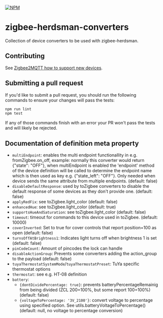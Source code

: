 [![NPM](https://nodei.co/npm/zigbee-herdsman-converters.png)](https://nodei.co/npm/zigbee-herdsman-converters/)

# zigbee-herdsman-converters
Collection of device converters to be used with zigbee-herdsman.

## Contributing
See [Zigbee2MQTT how to support new devices](http://www.zigbee2mqtt.io/how_tos/how_to_support_new_devices.html).

## Submitting a pull request
If you'd like to submit a pull request, you should run the following commands to ensure your changes will pass the tests:
```sh
npm run lint
npm test
```

If any of those commands finish with an error your PR won't pass the tests and will likely be rejected.

## Documentation of definition meta property
- `multiEndpoint`: enables the multi endpoint functionallity in e.g. fromZigbee.on_off, example: normally this converter would return {"state": "OFF"}, when multiEndpoint is enabled the 'endpoint' method of the device definition will be called to determine the endpoint name which is then used as key e.g. {"state_left": "OFF"}. Only needed when device sends the same attribute from multiple endpoints. (default: false)
- `disableDefaultResponse`: used by toZigbee converters to disable the default response of some devices as they don't provide one. (default: false)
- `applyRedFix`: see toZigbee.light_color (default: false)
- `enhancedHue`: see toZigbee.light_color (default: true)
- `supportsHueAndSaturation`: see toZigbee.light_color (default: false)
- `timeout`: timeout for commands to this device used in toZigbee. (default: 10000)
- `coverInverted`: Set to true for cover controls that report position=100 as open (default: false)
- `turnsOffAtBrightness1`: Indicates light turns off when brightness 1 is set (default: false)
- `pinCodeCount`: Amount of pincodes the lock can handle
- `disableActionGroup`: Prevents some converters adding the action_group to the payload (default: false)
- `tuyaThermostatSystemMode`/`tuyaThermostatPreset`: TuYa specific thermostat options
- `thermostat`: see e.g. HT-08 definition
- `battery`:
  - `{dontDividePercentage: true}`: prevents batteryPercentageRemainig from being divided (ZCL 200=100%, but some report 100=100%) (default: false)
  - `{voltageToPercentage: '3V_2100'}`: convert voltage to percentage using specified option. See utils.batteryVoltageToPercentage() (default: null, no voltage to percentage conversion)
